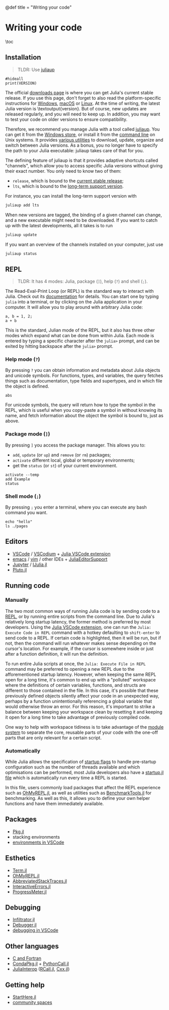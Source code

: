@def title = "Writing your code"

# Writing your code

\toc

## Installation

> TLDR: Use [juliaup](https://github.com/JuliaLang/juliaup)

```julia:version
#hideall
print(VERSION)
```

The official [downloads page](https://julialang.org/downloads/) is where you can get Julia's current stable release.
If you use this page, don't forget to also read the platform-specific instructions for [Windows](https://julialang.org/downloads/platform/#windows), [macOS](https://julialang.org/downloads/platform/#macos) or [Linux](https://julialang.org/downloads/platform/#linux_and_freebsd).
At the time of writing, the latest Julia version is \textoutput{version}.
But of course, new updates are released regularly, and you will need to keep up.
In addition, you may want to test your code on older versions to ensure compatibility.

Therefore, we recommend you manage Julia with a tool called [juliaup](https://github.com/JuliaLang/juliaup).
You can get it from the [Windows store](https://github.com/JuliaLang/juliaup#windows), or install it from the [command line](https://github.com/JuliaLang/juliaup#mac-and-linux) on Unix systems.
It provides [various utilities](https://github.com/JuliaLang/juliaup#using-juliaup) to download, update, organize and switch between Julia versions.
As a bonus, you no longer have to specify the path to your Julia executable: juliaup takes care of that for you.

The defining feature of juliaup is that it provides adaptive shortcuts called "channels", which allow you to access specific Julia versions without giving their exact number.
You only need to know two of them:

* `release`, which is bound to the [current stable release](https://julialang.org/downloads/#current_stable_release);
* `lts`, which is bound to the [long-term support version](https://julialang.org/downloads/#long_term_support_release).

For instance, you can install the long-term support version with

```bash
juliaup add lts
```

When new versions are tagged, the binding of a given channel can change, and a new executable might need to be downloaded.
If you want to catch up with the latest developments, all it takes is to run

```bash
juliaup update
```

If you want an overview of the channels installed on your computer, just use

```bash
juliaup status
```

## REPL

> TLDR: It has 4 modes: Julia, package (`]`), help (`?`) and shell (`;`).

The Read-Eval-Print Loop (or REPL) is the standard way to interact with Julia.
Check out its [documentation](https://docs.julialang.org/en/v1/stdlib/REPL/) for details.
You can start one by typing `julia` into a terminal, or by clicking on the Julia application in your computer.
It will allow you to play around with arbitrary Julia code:

```>
a, b = 1, 2;
a + b
```

This is the standard, Julian mode of the REPL, but it also has three other modes which expand what can be done from within Julia.
Each mode is entered by typing a specific character after the `julia>` prompt, and can be exited by hitting backspace after the `julia>` prompt.

### Help mode (`?`)

By pressing `?` you can obtain information and metadata about Julia objects and unicode symbols.
For functions, types, and variables, the query fetches things such as documentation, type fields and supertypes, and in which file the object is defined.

```?
abs
```

For unicode symbols, the query will return how to type the symbol in the REPL, which is useful when you copy-paste a symbol in without knowing its name, and fetch information about the object the symbol is bound to, just as above.

### Package mode (`]`)

By pressing `]` you access the package manager.
This allows you to:

* `add`, `update` (or `up`) and `remove` (or `rm`) packages;
* `activate` different local, global or temporary environments;
* get the `status` (or `st`) of your current environment.

```]
activate --temp
add Example
status
```

### Shell mode (`;`)

By pressing `;` you enter a terminal, where you can execute any bash command you want.

```;
echo "hello"
ls ./pages
```

## Editors

* [VSCode] / [VSCodium](https://vscodium.com/) + [Julia VSCode extension]
* [emacs](https://www.gnu.org/software/emacs/) / [vim](https://www.vim.org/) / other IDEs + [JuliaEditorSupport](https://github.com/JuliaEditorSupport)
* [Jupyter](https://jupyter.org/) / [IJulia.jl](https://github.com/JuliaLang/IJulia.jl)
* [Pluto.jl](https://plutojl.org/)

[VSCode]: https://code.visualstudio.com/
[Julia VSCode extension]: (https://www.julia-vscode.org/)

## Running code

### Manually

The two most common ways of running Julia code is by sending code to a [REPL](#REPL), or by running entire scripts from the command line.
Due to Julia's relatively long startup latency, the former method is preferred by most developers.
Using the [Julia VSCode extension], one can run the `Julia: Execute Code in REPL` command with a hotkey defaulting to `shift-enter` to send code to a REPL.
If certain code is highlighted, then it will be run, but if not, then the command will run whatever makes sense depending on the cursor's location.
For example, if the cursor is somewhere inside or just after a function definition, it will run the definition.

To run entire Julia scripts at once, the `Julia: Execute File in REPL` command may be preferred to opening a new REPL due to the afforementioned startup latency.
However, when keeping the same REPL open for a long time, it's common to end up with a "polluted" workspace where the definitions of certain variables, functions, and structs are different to those contained in the file.
In this case, it's possible that these previously defined objects silently affect your code in an unexpected way, perhaps by a function unintentionally referencing a global variable that would otherwise throw an error.
For this reason, it's important to strike a balance between keeping your workspace clean by resetting it and keeping it open for a long time to take advantage of previously compiled code.

One way to help with workspace tidiness is to take advantage of the [module system](#Packages) to separate the core, reusable parts of your code with the one-off parts that are only relevant for a certain script.

### Automatically

While Julia allows the specification of [startup flags] to handle pre-startup configuration such as the number of threads available and which optimisations can be performed, most Julia developers also have a [startup.jl file] which is automatically run every time a REPL is started.

In this file, users commonly load packages that affect the REPL experience such as [OhMyREPL.jl], as well as utilities such as [BenchmarkTools.jl] for benchmarking.
As well as this, it allows you to define your own helper functions and have them immediately available.

[startup flags]: https://docs.julialang.org/en/v1/manual/command-line-interface/#command-line-interface
[startup.jl file]: https://docs.julialang.org/en/v1/manual/command-line-interface/#Startup-file
[OhMyREPL.jl]: https://kristofferc.github.io/OhMyREPL.jl/stable
[BenchmarkTools.jl]: https://juliaci.github.io/BenchmarkTools.jl/stable/

## Packages

* [Pkg.jl](https://github.com/JuliaLang/Pkg.jl)
* stacking environments
* [environments in VSCode](https://www.julia-vscode.org/docs/stable/userguide/env/)

## Esthetics

* [Term.jl](https://github.com/FedeClaudi/Term.jl)
* [OhMyREPL.jl](https://github.com/KristofferC/OhMyREPL.jl)
* [AbbreviatedStackTraces.jl](https://github.com/BioTurboNick/AbbreviatedStackTraces.jl)
* [InteractiveErrors.jl](https://github.com/MichaelHatherly/InteractiveErrors.jl)
* [ProgressMeter.jl](https://github.com/timholy/ProgressMeter.jl)

## Debugging

* [Infiltrator.jl](https://github.com/JuliaDebug/Infiltrator.jl)
* [Debugger.jl](https://github.com/JuliaDebug/Debugger.jl)
* [debugging in VSCode](https://www.julia-vscode.org/docs/stable/userguide/debugging/)

## Other languages

* [C and Fortran](https://docs.julialang.org/en/v1/manual/calling-c-and-fortran-code/)
* [CondaPkg.jl](https://github.com/cjdoris/CondaPkg.jl) + [PythonCall.jl](https://github.com/cjdoris/PythonCall.jl)
* [JuliaInterop](https://github.com/JuliaInterop) ([RCall.jl](https://github.com/JuliaInterop/RCall.jl), [Cxx.jl](https://github.com/JuliaInterop/Cxx.jl))

## Getting help

* [StartHere.jl](https://github.com/JuliaCommunity/StartHere.jl)
* [community spaces](https://julialang.org/community/)
